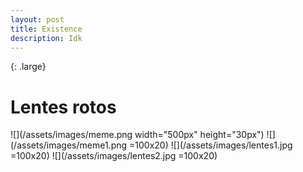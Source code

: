```yaml
---
layout: post
title: Existence 
description: Idk
---
```

{: .large}
# Lentes rotos 

 ![](/assets/images/meme.png width="500px" height="30px")
 ![](/assets/images/meme1.png =100x20)
 ![](/assets/images/lentes1.jpg =100x20)
 ![](/assets/images/lentes2.jpg =100x20)

